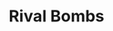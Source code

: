---
layout: showcase
title: "Rival Bombs"
flash: http://rivalbombs.chasepettit.com.s3.amazonaws.com/demos/04-10-2014-0645/index.html
website: http://rivalbombs.chasepettit.com.s3.amazonaws.com/demos/04-10-2014-0645/index.html
---